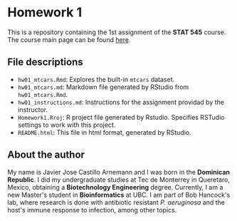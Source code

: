 # Homework 1
This is a repository containing the 1st assignment of the **STAT 545** course. The course main page can be found [here](http://stat545.com/).

## File descriptions
* `hw01_mtcars.Rmd`: Explores the built-in `mtcars` dataset.
* `hw01_mtcars.md`: Markdown file generated by RStudio from `hw01_mtcars.Rmd`.
* `hw01_instructions.md`: Instructions for the assignment providad by the instructor.
* `Homework1.Rroj`: R project file generated by Rstudio. Specifies RSTudio settings to work with this project.
* `README.html`: This file in html format, generated by RStudio.


## About the author
My name is Javier Jose Castillo Arnemann and I was born in the **Dominican Republic**. I did my undergraduate studies at Tec de Monterrey in Queretaro, Mexico, obtaining a **Biotechnology Engineering** degree. Currently, I am a new Master's student in **Bioinformatics** at UBC. I am part of Bob Hancock's lab, where research is done with antibiotic resistant *P. aeruginosa* and the host's immune response to infection, among other topics. 

